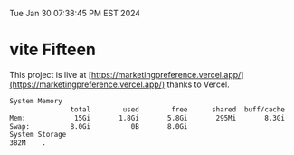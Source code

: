 Tue Jan 30 07:38:45 PM EST 2024

# vite Fifteen


This project is live at [https://marketingpreference.vercel.app/](https://marketingpreference.vercel.app/) thanks to Vercel.

```bash
System Memory
               total        used        free      shared  buff/cache   available
Mem:            15Gi       1.8Gi       5.8Gi       295Mi       8.3Gi        13Gi
Swap:          8.0Gi          0B       8.0Gi
System Storage
382M	.
